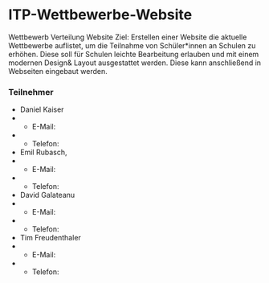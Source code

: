 # ITP-Wettbewerbe-Website

Wettbewerb Verteilung Website
Ziel: Erstellen einer Website die aktuelle Wettbewerbe auflistet, um die Teilnahme von Schüler*innen an Schulen zu erhöhen. Diese soll für Schulen leichte Bearbeitung erlauben und mit einem modernen Design& Layout ausgestattet werden. Diese kann anschließend in Webseiten eingebaut werden.

### Teilnehmer
- Daniel Kaiser
- - E-Mail: 
- - Telefon:
- Emil Rubasch, 
- - E-Mail: 
- - Telefon:
- David Galateanu
- - E-Mail: 
- - Telefon:
- Tim Freudenthaler
- - E-Mail: 
- - Telefon:

